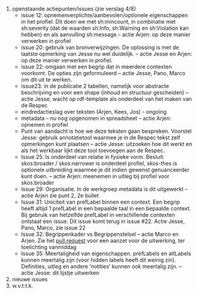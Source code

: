 1) openstaande actiepunten/issues (zie verslag 4/8)
   * issue 12: opnemenverplichte/aanbevolen/optionele eigenschappen in het profiel. Dit doen we met sh:mincount, in combinatie met sh:severity (dat de waarden sh:Info, sh:Warning en sh:Violation kan hebben) en als aanvulling sh:message.– actie Arjen: op deze manier verwerken in profiel
   * issue 20: gebruik van bronverwijzingen. De oplossing is met de laatste opmerking van Jesse nu wel duidelijk. – actie Jesse en Arjen: op deze manier verwerken in profiel.
   * issue 22: omgaan met een begrip dat in meerdere contexten voorkomt. De opties zijn geformuleerd – actie Jesse, Pano, Marco om dit uit te werken.
   * issue23: in de publicatie 2 tabellen, namelijk voor abstracte beschrijving en voor een shape (inhoud en structuur gescheiden) – actie Jesse, wacht op rdf-template als onderdeel van het maken van de Respec
   * eindredactieslag over teksten (Arjen, Kees, Jos) - ongoïng
   * metadata – nu nog opgenomen in spreadsheet – actie Arjen: opnemen in profiel
   * Punt van aandacht is hoe we deze teksten gaan bespreken. Voorstel Jesse: gebruik annotatietool waarmee je in de Respec tekst zelf opmerkingen kunt plaatsen – actie Jesse: uitzoeken hoe dit werkt en als het werkbaar lijkt deze tool toevoegen aan de Respec.
   * Issue 25: Is onderdeel van relatie in fysieke vorm. Besluit: skos:broader / skos:narrower is onderdeel profiel, skos-thes is optionele uitbreiding waarmee je dit indien gewenst genuanceerder kunt doen. – actie Arjen: meenemen in uitleg bij profiel voor skos:broader
   * Issue 29: Organisatie. In de werkgroep metadata is dit uitgewerkt – actie Arjen zie punt 2, 2e bullet
   * Issue 31: Uniciteit van prefLabel binnen een context. Een begrip heeft altijd 1 prefLabel in een bepaalde taal in een bepaalde context. Bij gebruik van hetzelfde prefLabel in verschillende contexten ontstaat een issue. Dit issue komt terug in issue #22. Actie Jesse, Pano, Marco, zie issue 22
   * Issue 32: Begrippenkader vs Begrippenstelsel – actie Marco en Arjen. Zie het [pull request](https://github.com/pldn/nederlands-profiel-voor-stelselcatalogi/pull/40) voor een aanzet voor de uitwerking, ter toelichting vanmiddag
   * Issue 35: Meertaligheid van eigenschappen. prefLabels en altLabels kunnen meertalig zijn (voor hidden labels heeft dit weinig zin). Definities, uitleg en andere ‘notities’ kunnen ook meertalig zijn. – actie Jesse: dit lijstje uitwerken
2) nieuwe issues
3) w.v.t.t.k.
